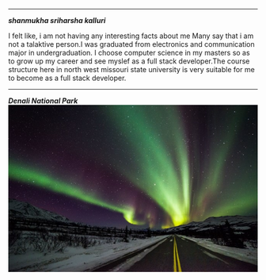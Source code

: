 
---

***shanmukha sriharsha kalluri***

I felt like, i am not having any interesting facts about me Many say that i am not a talaktive person.I was graduated from electronics
 and communication major in undergraduation. I choose computer science in my masters so as to grow up my career and see myslef as a
  full stack developer.The course structure here in north west missouri state university is very suitable for me to become as a full 
  stack developer.

  ---

  ***Denali National Park***
  ![Denali National Park](alaska.jpeg) 


